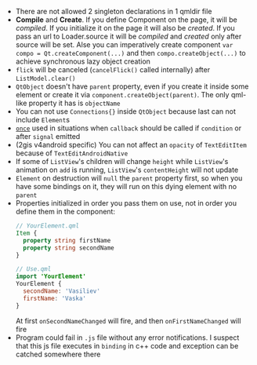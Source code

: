 * There are not allowed 2 singleton declarations in 1 qmldir file
* **Compile** and **Create**. If you define Component on the page, it will be *compiled*. If you initialize it on the page it will also be *created*. If you pass an url to Loader.source it will be *compiled* and *created* only after source will be set. Alse you can imperatively create component `var compo = Qt.createComponent(...)` and then `compo.createObject(...)` to achieve synchronous lazy object creation
* `flick` will be canceled (`cancelFlick()` called internally) after `ListModel.clear()`
* `QtObject` doesn't have `parent` property, even if you create it inside some element or create it via `component.createObject(parent)`. The only qml-like property it has is `objectName`
* You can not use `Connections{}` inside `QtObject` because last can not include `Element`s
* [`once`](https://gist.github.com/drzhbe/cacc4115f388d3753132) used in situations when `callback` should be called if `condition` or after `signal` emitted
* (2gis v4android specific) You can not affect an `opacity` of `TextEditItem` because of `TextEditAndroidNative`
* If some of `ListView`'s children will change `height` while `ListView`'s animation on `add` is running, `ListView`'s `contentHeight` will not update
* `Element` on destruction will `null` the `parent` property first, so when you have some bindings on it, they will run on this dying element with no `parent`
* Properties initialized in order you pass them on use, not in order you define them in the component:
  ```qml
  // YourElement.qml
  Item {
    property string firstName
    property string secondName
  }

  // Use.qml
  import 'YourElement'
  YourElement {
    secondName: 'Vasiliev'
    firstName: 'Vaska'
  }
  ```
  At first `onSecondNameChanged` will fire, and then `onFirstNameChanged` will fire
* Program could fail in `.js` file without any error notifications. I suspect that this js file executes in `binding` in c++ code and exception can be catched somewhere there
